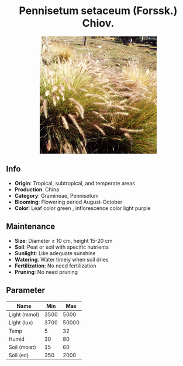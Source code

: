 <h1 align='center'>Pennisetum setaceum (Forssk.) Chiov.</h1>
<p align="center">
    <img 
        align='center'
        width='320'
        src="../images/pennisetum setaceum forssk chiov.png" 
        alt='Pennisetum setaceum (Forssk.) Chiov.' />
</p>

## Info

 - **Origin**: Tropical, subtropical, and temperate areas
 - **Production**: China
 - **Category**: Gramineae, Pennisetum
 - **Blooming**: Flowering period August-October
 - **Color**: Leaf color green , inflorescence color light purple

## Maintenance

 - **Size**: Diameter ≥ 10 cm, height 15-20 cm
 - **Soil**: Peat or soil with specific nutrients
 - **Sunlight**: Like adequate sunshine
 - **Watering**: Water timely when soil dries
 - **Fertilization**: No need fertilization
 - **Pruning**: No need pruning

## Parameter

| Name         | Min  | Max   |
|--------------|------|-------|
| Light (mmol) | 3500 | 5000  |
| Light (lux)  | 3700 | 50000 |
| Temp         | 5    | 32    |
| Humid        | 30   | 80    |
| Soil (moist) | 15   | 60    |
| Soil (ec)    | 350  | 2000  |